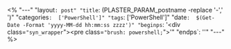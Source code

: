<%
"---"
"layout`: post"
"title`:  $($PLASTER_PARAM_postname -replace '-',' ')"
"categories`:  ['PowerShell']"
"tags`:  ['PowerShell']"
"date`:  $(Get-Date -Format 'yyyy-MM-dd hh:mm:ss zzzz')"
"beginps`: '<div class=`"syn_wrapper`"><pre class=`"brush: powershell;`">'"
"endps`: '</pre></div>'"
"---"
%>